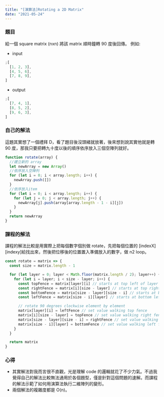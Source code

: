 ```yaml
---
title: "[演算法]Rotating a 2D Matrix"
date: "2021-05-24"
---
```


### 題目

給一個 square matrix (nxn) 將該 matrix 順時鐘轉 90 度後回傳。
例如:

- input

```js
;[
  [1, 2, 3],
  [4, 5, 6],
  [7, 8, 9],
]
```

- output

```js
;[
  [7, 4, 1],
  [8, 5, 2],
  [9, 6, 3],
]
```

### 自己的解法

這題其實想了一個禮拜 D，看了題目後沒頭緒就放著，後來想到說其實他就是轉 90 度，那我只要把轉九十度以後的順序依序放入三個空陣列就好。

```js
function rotate(array) {
  //建立新的 array
  let newArray = new Array()
  //依序放入空陣列
  for (let i = 0; i < array.length; i++) {
    newArray.push([])
  }
  //依序放入item
  for (let i = 0; i < array.length; i++) {
    for (let j = 0; j < array.length; j++) {
      newArray[j].push(array[array.length - 1 - i][j])
    }
  }
  return newArray
}
```

### 課程的解法

課程的解法比較是用實際上把每個數字個別做 rotate，先把每個位置的 [indexX][indexy]給找出來，然後把位移後的位置置入準備放入的數字，做 n2 loop。

```js
const rotate = matrix => {
  const size = matrix.length - 1

  for (let layer = 0; layer < Math.floor(matrix.length / 2); layer++) {
    for (let i = layer; i < size - layer; i++) {
      const topFence = matrix[layer][i] // starts at top left of layer
      const rightFence = matrix[i][size - layer] // starts at top right of layer
      const bottomFence = matrix[size - layer][size - i] // starts at bottom right of layer
      const leftFence = matrix[size - i][layer] // starts at bottom left of layer

      // rotate 90 degrees clockwise element by element
      matrix[layer][i] = leftFence // set value walking top fence
      matrix[i][size - layer] = topFence // set value walking right fence
      matrix[size - layer][size - i] = rightFence // set value walking bottom fence
      matrix[size - i][layer] = bottomFence // set value walking left fence
    }
  }

  return matrix
}
```

### 心得

- 其實解法對我而言很不直觀，光是理解 code 的邏輯就花了不少力氣。不過我覺得自己的解法比較無法通用於各個題型，僅是針對這個問題的速解。而課程的解法示範了如何用演算法執行二維陣列的變形。
- 兩個解法的複雜度都是 O(n)。

